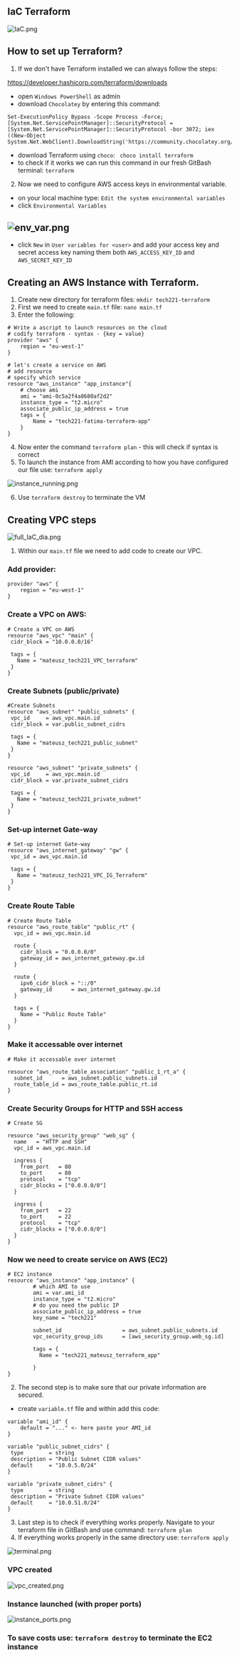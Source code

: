 IaC Terraform
-

![IaC.png](file%2FIaC.png)

## How to set up Terraform?

1. If we don't have Terraform installed we can always follow the steps:

https://developer.hashicorp.com/terraform/downloads

- open `Windows PowerShell` as admin
- download `Chocolatey` by entering this command:
```commandline
Set-ExecutionPolicy Bypass -Scope Process -Force; [System.Net.ServicePointManager]::SecurityProtocol = [System.Net.ServicePointManager]::SecurityProtocol -bor 3072; iex ((New-Object System.Net.WebClient).DownloadString('https://community.chocolatey.org/install.ps1'))
```
- download Terraform using `choco`: ` choco install terraform`
- to check if it works we can run this command in our fresh GitBash terminal: `terraform`

2. Now we need to configure AWS access keys in environmental variable.

- on your local machine type: `Edit the system environmental variables`
- click `Environmental Variables`

![env_var.png](file%2Fenv_var.png)
-
- click `New` in `User variables for <user>` and add your access key and secret access key naming them both `AWS_ACCESS_KEY_ID` and `AWS_SECRET_KEY_ID`

## Creating an AWS Instance with Terraform.

1. Create new directory for terraform files: `mkdir tech221-terraform`
2. First we need to create `main.tf` file: `nano main.tf`
3. Enter the following:
```commandline
# Write a ascript to launch resources on the cloud 
# codify terraform - syntax - {key = value}
provider "aws" {
    region = "eu-west-1"
}

# let's create a service on AWS
# add resource
# specify which service
resource "aws_instance" "app_instance"{
    # choose ami
    ami = "ami-0c5a2f4a8680af2d2"
    instance_type = "t2.micro"
    associate_public_ip_address = true
    tags = {
        Name = "tech221-fatima-terraform-app"
    }
}

```
4. Now enter the command `terraform plan` - this will check if syntax is correct
5. To launch the instance from AMI according to how you have configured our file use: `terraform apply`

![instance_running.png](file%2Finstance_running.png)

6. Use `terraform destroy` to terminate the VM

## Creating VPC steps

![full_IaC_dia.png](file%2Ffull_IaC_dia.png)

1. Within our `main.tf` file we need to add code to create our VPC.

### Add provider:
```commandline
provider "aws" {
	region = "eu-west-1"
}
```
### Create a VPC on AWS:
```
# Create a VPC on AWS
resource "aws_vpc" "main" {
 cidr_block = "10.0.0.0/16"

 tags = {
   Name = "mateusz_tech221_VPC_terraform"
 }
}
```
### Create Subnets (public/private)
```
#Create Subnets
resource "aws_subnet" "public_subnets" {
 vpc_id     = aws_vpc.main.id
 cidr_block = var.public_subnet_cidrs

 tags = {
   Name = "mateusz_tech221_public_subnet"
 }
}

resource "aws_subnet" "private_subnets" {
 vpc_id     = aws_vpc.main.id
 cidr_block = var.private_subnet_cidrs

 tags = {
   Name = "mateusz_tech221_private_subnet"
 }
}
```
### Set-up internet Gate-way
```
# Set-up internet Gate-way
resource "aws_internet_gateway" "gw" {
 vpc_id = aws_vpc.main.id
 
 tags = {
   Name = "mateusz_tech221_VPC_IG_Terraform"
 }
}
```
### Create Route Table
```commandline
# Create Route Table
resource "aws_route_table" "public_rt" {
  vpc_id = aws_vpc.main.id

  route {
    cidr_block = "0.0.0.0/0"
    gateway_id = aws_internet_gateway.gw.id
  }
  
  route {  
    ipv6_cidr_block = "::/0"
    gateway_id      = aws_internet_gateway.gw.id
  }
    
  tags = {
    Name = "Public Route Table"
  }
}
```
### Make it accessable over internet
```commandline
# Make it accessable over internet
    
resource "aws_route_table_association" "public_1_rt_a" {
  subnet_id      = aws_subnet.public_subnets.id
  route_table_id = aws_route_table.public_rt.id
}
```
### Create Security Groups for HTTP and SSH access
```
# Create SG

resource "aws_security_group" "web_sg" {
  name   = "HTTP and SSH" 
  vpc_id = aws_vpc.main.id
        
  ingress {
    from_port   = 80
    to_port     = 80
    protocol    = "tcp"
    cidr_blocks = ["0.0.0.0/0"]
  }
  
  ingress {
    from_port   = 22
    to_port     = 22
    protocol    = "tcp"
    cidr_blocks = ["0.0.0.0/0"]
  }
}
```
### Now we need to create service on AWS (EC2)
```
# EC2 instance
resource "aws_instance" "app_instance" {
        # which AMI to use
        ami = var.ami_id
        instance_type = "t2.micro"
        # do you need the public IP
        associate_public_ip_address = true
        key_name = "tech221"
    
        subnet_id                   = aws_subnet.public_subnets.id
        vpc_security_group_ids      = [aws_security_group.web_sg.id]
  
        tags = {
          Name = "tech221_mateusz_terraform_app"
    
        }
}  
```

2. The second step is to make sure that our private information are secured.
- create `variable.tf` file and within add this code:

```
variable "ami_id" {
    default = "..." <- here paste your AMI_id
}

variable "public_subnet_cidrs" {
 type        = string
 description = "Public Subnet CIDR values"
 default     = "10.0.5.0/24"
}
 
variable "private_subnet_cidrs" {
 type        = string
 description = "Private Subnet CIDR values"
 default     = "10.0.51.0/24"
}
```

3. Last step is to check if everything works properly. Navigate to your terraform file in GitBash and use command: `terraform plan`
4. If everything works properly in the same directory use: `terraform apply`

![terminal.png](file%2Fterminal.png)

### VPC created

![vpc_created.png](file%2Fvpc_created.png)

### Instance launched (with proper ports)

![instance_ports.png](file%2Finstance_ports.png)

### To save costs use: `terraform destroy` to terminate the EC2 instance 






